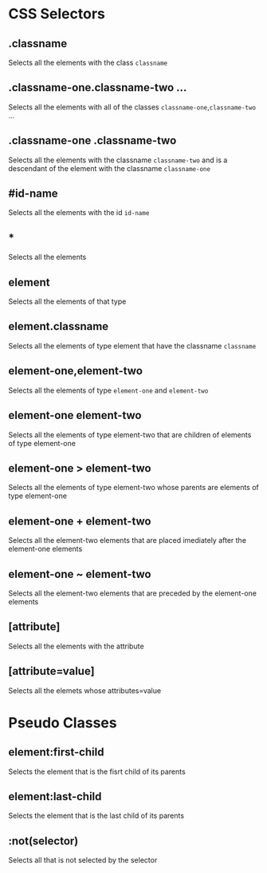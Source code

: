 # CSS Selectors

## .classname

Selects all the elements with the class `classname`

## .classname-one.classname-two ...

Selects all the elements with all of the classes `classname-one`,`classname-two` ...

## .classname-one .classname-two

Selects all the elements with the classname `classname-two` and is a descendant of the element with the classname `classname-one`

## #id-name

Selects all the elements with the id `id-name`

## \*

Selects all the elements

## element

Selects all the elements of that type

## element.classname

Selects all the elements of type element that have the classname `classname`

## element-one,element-two

Selects all the elements of type `element-one` and `element-two`

## element-one element-two

Selects all the elements of type element-two that are children of elements of type element-one

## element-one > element-two

Selects all the elements of type element-two whose parents are elements of type element-one

## element-one + element-two

Selects all the element-two elements that are placed imediately after the element-one elements

## element-one ~ element-two

Selects all the element-two elements that are preceded by the element-one elements

## [attribute]

Selects all the elements with the attribute

## [attribute=value]

Selects all the elemets whose attributes=value

# Pseudo Classes

## element:first-child

Selects the element that is the fisrt child of its parents

## element:last-child

Selects the element that is the last child of its parents

## :not(selector)

Selects all that is not selected by the selector